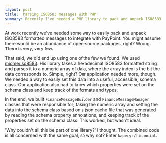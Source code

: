 ```yaml
---
layout: post
title:  Parsing ISO8583 messages with PHP
summary: Recently I've needed a PHP library to pack and unpack ISO8583 formatted messages, but there seems to be very few around. I got frustrated, and so created my own.
---
```


At work recently we've needed some way to easily pack and unpack ISO8583 formatted messages to integrate with PayPoint. You might assume there would be an abundance of open-source packages, right? Wrong. There is very, very few.

That said, we did end up using one of the few we found. We used [miome/iso8583](https://github.com/m1ome/iso8583/). His library takes a hexadecimal ISO8583 formatted string and parses it to a numeric array of data, where the array index is the bit the data corresponds to. Simple, right? Our application needed more, though. We needed a way to easily set this data into a useful, accessible, schema class. Our application also had to know which properties were set on the schema class and keep track of the formats and types.

In the end, we built `FinanceMessageBuilder` and `FinanceMessageManager` classes that were responsible for; taking the numeric array and setting the data into the schema class based on a json cache file that was generated by reading the schema property annotations, and keeping track of the properties set on the schema class. This worked, but wasn't ideal.

'Why couldn't all this be part of one library?' I thought. The combined code is all concerned with the same goal, so why not? Enter `kaperys/financial`.
